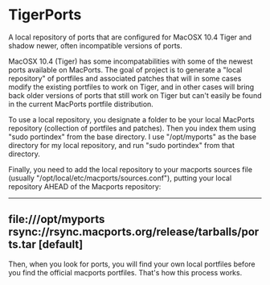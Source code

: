# TigerPorts
A local repository of ports that are configured for MacOSX 10.4 Tiger and shadow newer, often incompatible versions of ports.

MacOSX 10.4 (Tiger) has some incompatabilities with some of the newest ports available on MacPorts. The goal of project is to generate a "local repository" of portfiles and associated patches that will in some cases modify the existing portfiles to work on Tiger, and in other cases will bring back older versions of ports that still work on Tiger but can't easily be found in the current MacPorts portfile distribution.

To use a local repository, you designate a folder to be your local MacPorts repository (collection of portfiles and patches). Then you index them using "sudo portindex" from the base directory. I use "/opt/myports" as the base directory for my local repository, and run "sudo portindex" from that directory.

Finally, you need to add the local repository to your macports sources file (usually "/opt/local/etc/macports/sources.conf"), putting your local repository AHEAD of the Macports repository:

-----
file:///opt/myports
rsync://rsync.macports.org/release/tarballs/ports.tar [default]
--------

Then, when you look for ports, you will find your own local portfiles before you find the official macports portfiles. That's how this process works.

